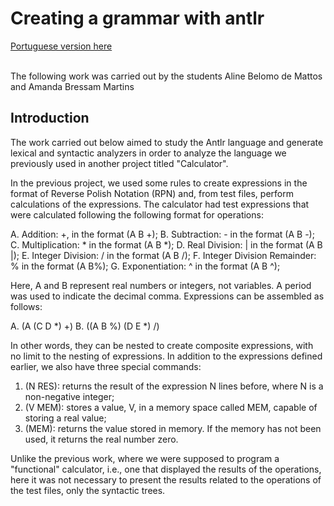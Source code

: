 # Creating a grammar with antlr

[Portuguese version here](README_pt.md)

<br> The following work was carried out by the students Aline Belomo de Mattos and Amanda Bressam Martins

## Introduction

The work carried out below aimed to study the Antlr language and generate lexical and syntactic analyzers in order to analyze the language we previously used in another project titled "Calculator".

In the previous project, we used some rules to create expressions in the format of Reverse Polish Notation (RPN) and, from test files, perform calculations of the expressions. The calculator had test expressions that were calculated following the following format for operations:

A. Addition: +, in the format (A B +);
B. Subtraction: - in the format (A B -);
C. Multiplication: * in the format (A B *);
D. Real Division: | in the format (A B |);
E. Integer Division: / in the format (A B /);
F. Integer Division Remainder: % in the format (A B%);
G. Exponentiation: ^ in the format (A B ^);

Here, A and B represent real numbers or integers, not variables. A period was used to indicate the decimal comma. Expressions can be assembled as follows:

A. (A (C D *) +)
B. ((A B %) (D E *) /)

In other words, they can be nested to create composite expressions, with no limit to the nesting of expressions. In addition to the expressions defined earlier, we also have three special commands:

1. (N RES): returns the result of the expression N lines before, where N is a non-negative integer;
2. (V MEM): stores a value, V, in a memory space called MEM, capable of storing a real value;
3. (MEM): returns the value stored in memory. If the memory has not been used, it returns the real number zero.

Unlike the previous work, where we were supposed to program a "functional" calculator, i.e., one that displayed the results of the operations, here it was not necessary to present the results related to the operations of the test files, only the syntactic trees.